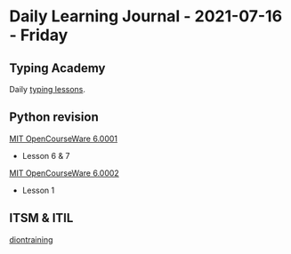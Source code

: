 # Daily Learning Journal - 2021-07-16 - Friday

## Typing Academy

Daily [typing lessons](https://www.typing.academy/typing-tutor/lessons).

## Python revision

[MIT OpenCourseWare 6.0001](https://ocw.mit.edu/courses/electrical-engineering-and-computer-science/6-0001-introduction-to-computer-science-and-programming-in-python-fall-2016/lecture-slides-code/)

- Lesson 6 & 7

[MIT OpenCourseWare 6.0002](https://ocw.mit.edu/courses/electrical-engineering-and-computer-science/6-0002-introduction-to-computational-thinking-and-data-science-fall-2016/index.htm)

- Lesson 1

## ITSM & ITIL

[diontraining](https://www.diontraining.com/courses/)

